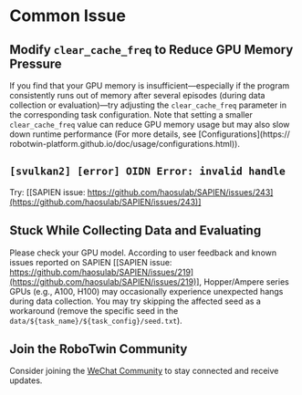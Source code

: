 # Common Issue

## Modify `clear_cache_freq` to Reduce GPU Memory Pressure

If you find that your GPU memory is insufficient—especially if the program consistently runs out of memory after several episodes (during data collection or evaluation)—try adjusting the `clear_cache_freq` parameter in the corresponding task configuration.
Note that setting a smaller `clear_cache_freq` value can reduce GPU memory usage but may also slow down runtime performance (For more details, see [Configurations](https://
robotwin-platform.github.io/doc/usage/configurations.html)).

## `[svulkan2] [error] OIDN Error: invalid handle`
Try: [[SAPIEN issue: https://github.com/haosulab/SAPIEN/issues/243](https://github.com/haosulab/SAPIEN/issues/243)]

## Stuck While Collecting Data and Evaluating
Please check your GPU model. According to user feedback and known issues reported on SAPIEN [[SAPIEN issue: https://github.com/haosulab/SAPIEN/issues/219](https://github.com/haosulab/SAPIEN/issues/219)], Hopper/Ampere series GPUs (e.g., A100, H100) may occasionally experience unexpected hangs during data collection. You may try skipping the affected seed as a workaround (remove the specific seed in the `data/${task_name}/${task_config}/seed.txt`).

## Join the RoboTwin Community

Consider joining the [WeChat Community](https://robotwin-platform.github.io/doc/community/index.html) to stay connected and receive updates.

